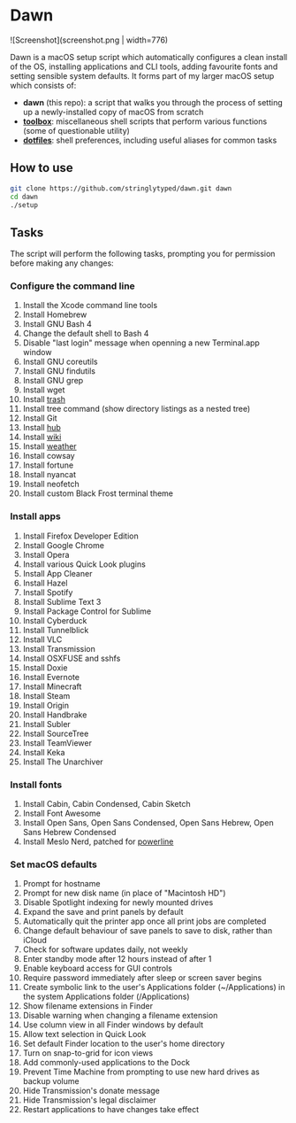 # Dawn

![Screenshot](screenshot.png | width=776)

Dawn is a macOS setup script which automatically configures a clean install of the OS, installing applications and CLI tools, adding favourite fonts and setting sensible system defaults. It forms part of my larger macOS setup which consists of:

- **dawn** (this repo): a script that walks you through the process of setting up a newly-installed copy of macOS from scratch
- **[toolbox](https://github.com/stringlytyped/toolbox)**: miscellaneous shell scripts that perform various functions (some of questionable utility)
- **[dotfiles](https://github.com/stringlytyped/dotfiles)**: shell preferences, including useful aliases for common tasks

## How to use

```bash
git clone https://github.com/stringlytyped/dawn.git dawn
cd dawn
./setup
```

## Tasks

The script will perform the following tasks, prompting you for permission before making any changes:

### Configure the command line

1. Install the Xcode command line tools
2. Install Homebrew
3. Install GNU Bash 4
4. Change the default shell to Bash 4
5. Disable "last login" message when openning a new Terminal.app window
6. Install GNU coreutils
7. Install GNU findutils
8. Install GNU grep
9. Install wget
10. Install [trash](http://hasseg.org/trash/)
11. Install tree command (show directory listings as a nested tree)
12. Install Git
13. Install [hub](https://hub.github.com/)
14. Install [wiki](https://github.com/walle/wiki)
15. Install [weather](https://github.com/genuinetools/weather)
16. Install cowsay
17. Install fortune
18. Install nyancat
19. Install neofetch
20. Install custom Black Frost terminal theme

### Install apps

1. Install Firefox Developer Edition
2. Install Google Chrome
3. Install Opera
4. Install various Quick Look plugins
5. Install App Cleaner
6. Install Hazel
7. Install Spotify
8. Install Sublime Text 3
9. Install Package Control for Sublime
10. Install Cyberduck
11. Install Tunnelblick
12. Install VLC
13. Install Transmission
14. Install OSXFUSE and sshfs
15. Install Doxie
16. Install Evernote
17. Install Minecraft
18. Install Steam
19. Install Origin
20. Install Handbrake
21. Install Subler
22. Install SourceTree
23. Install TeamViewer
24. Install Keka
25. Install The Unarchiver

### Install fonts

1. Install Cabin, Cabin Condensed, Cabin Sketch
2. Install Font Awesome
3. Install Open Sans, Open Sans Condensed, Open Sans Hebrew, Open Sans Hebrew Condensed
4. Install Meslo Nerd, patched for [powerline](https://github.com/powerline/powerline)

### Set macOS defaults

1. Prompt for hostname
2. Prompt for new disk name (in place of "Macintosh HD")
3. Disable Spotlight indexing for newly mounted drives
4. Expand the save and print panels by default
5. Automatically quit the printer app once all print jobs are completed
6. Change default behaviour of save panels to save to disk, rather than iCloud
7. Check for software updates daily, not weekly
8. Enter standby mode after 12 hours instead of after 1
9. Enable keyboard access for GUI controls
10. Require password immediately after sleep or screen saver begins
11. Create symbolic link to the user's Applications folder (~/Applications) in the system Applications folder (/Applications)
12. Show filename extensions in Finder
13. Disable warning when changing a filename extension
14. Use column view in all Finder windows by default
15. Allow text selection in Quick Look
16. Set default Finder location to the user's home directory
17. Turn on snap-to-grid for icon views
18. Add commonly-used applications to the Dock
19. Prevent Time Machine from prompting to use new hard drives as backup volume
20. Hide Transmission's donate message 
21. Hide Transmission's legal disclaimer
20. Restart applications to have changes take effect